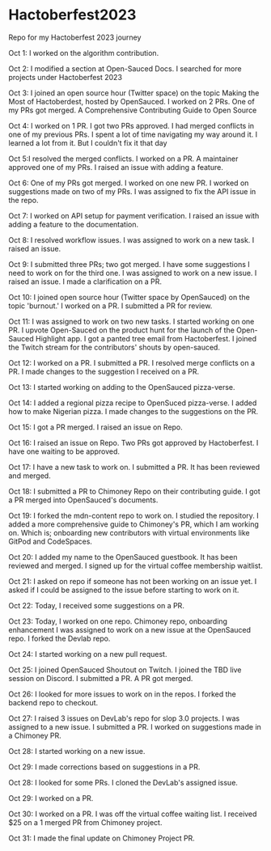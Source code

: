 # Hactoberfest2023

Repo for my Hactoberfest 2023 journey

Oct 1: I worked on the algorithm contribution.

Oct 2: I modified a section at Open-Sauced Docs. I searched for more projects under Hactoberfest 2023

Oct 3: I joined an open source hour (Twitter space) on the topic Making the Most of Hactoberdest, hosted by OpenSauced. I worked on 2 PRs. One of my PRs got merged. A Comprehensive Contributing Guide to Open Source

Oct 4: I worked on 1 PR. I got two PRs approved. I had merged conflicts in one of my previous PRs. I spent a lot of time navigating my way around it. I learned a lot from it. But I couldn't fix it that day

Oct 5:I resolved the merged conflicts. I worked on a PR. A maintainer approved one of my PRs. I raised an issue with adding a feature.

Oct 6: One of my PRs got merged. I worked on one new PR. I worked on suggestions made on two of my PRs. I was assigned to fix the API issue in the repo.

Oct 7: I worked on API setup for payment verification. I raised an issue with adding a feature to the documentation.

Oct 8: I resolved workflow issues. I was assigned to work on a new task. I raised an issue.

Oct 9: I submitted three PRs; two got merged. I have some suggestions I need to work on for the third one. I was assigned to work on a new issue. I raised an issue. I made a clarification on a PR.

Oct 10: I joined open source hour (Twitter space by OpenSauced) on the topic 'burnout.' I worked on a PR. I submitted a PR for review.

Oct 11: I was assigned to work on two new tasks. I started working on one PR. I upvote Open-Sauced on the product hunt for the launch of the Open-Sauced Highlight app. I got a panted tree email from Hactoberfest. I joined the Twitch stream for the contributors' shouts by open-sauced.

Oct 12: I worked on a PR. I submitted a PR. I resolved merge conflicts on a PR. I made changes to the suggestion I received on a PR.

Oct 13: I started working on adding to the OpenSauced pizza-verse.

Oct 14: I added a regional pizza recipe to OpenSuced pizza-verse. I added how to make Nigerian pizza. I made changes to the suggestions on the PR.

Oct 15: I got a PR merged. I raised an issue on Repo.

Oct 16: I raised an issue on Repo. Two PRs got approved by Hactoberfest. I have one waiting to be approved.

Oct 17: I have a new task to work on. I submitted a PR. It has been reviewed and merged.

Oct 18: I submitted a PR to Chimoney Repo on their contributing guide. I got a PR merged into OpenSauced's documents.

Oct 19: I forked the mdn-content repo to work on. I studied the repository. I added a more comprehensive guide to Chimoney's PR, which I am working on. Which is; onboarding new contributors with virtual environments like GitPod and CodeSpaces.

Oct 20: I added my name to the OpenSauced guestbook. It has been reviewed and merged. I signed up for the virtual coffee membership waitlist.

Oct 21: I asked on repo if someone has not been working on an issue yet. I asked if I could be assigned to the issue before starting to work on it.

Oct 22: Today,  I  received some suggestions on a PR.

Oct 23: Today, I worked on one repo. Chimoney repo, onboarding enhancement I was assigned to work on a new issue at the OpenSauced repo. I forked the Devlab repo.

Oct 24: I started working on a new pull request.

Oct 25: I joined OpenSauced Shoutout on Twitch. I joined the TBD live session on Discord. I submitted a PR. A PR got merged.

Oct 26: I looked for more issues to work on in the repos. I forked the backend repo to checkout.

Oct 27: I raised 3 issues on DevLab's repo for slop 3.0 projects. I was assigned to a new issue. I submitted a PR. I worked on suggestions made in a Chimoney PR.

Oct 28: I started working on a new issue.

Oct 29: I made corrections based on suggestions in a PR.

Oct 28: I looked for some PRs. I cloned the DevLab's assigned issue.

Oct 29: I worked on a PR.

Oct 30: I worked on a PR. I was off the virtual coffee waiting list. I received $25 on a 1 merged PR from Chimoney project.

Oct 31: I made the final update on Chimoney Project PR.
